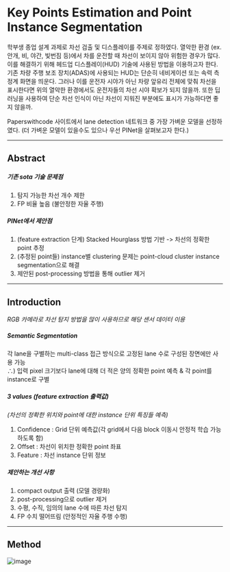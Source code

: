 # Key Points Estimation and Point Instance Segmentation

학부생 종업 설계 과제로 차선 검출 및 디스플레이를 주제로 정하였다. 열악한 환경 (ex.안개, 비, 야간, 빛번짐 등)에서 차를 운전할 때 차선이 보이지 않아 위험한 경우가 많다.
이를 해결하기 위해 헤드업 디스플레이(HUD) 기술에 사용된 방법을 이용하고자 한다.  
기존 차량 주행 보조 장치(ADAS)에 사용되는 HUD는 단순히 네비게이션 또는 속력 측정계 화면을 띄운다. 그러나 이를 운전자 시야가 아닌 차량 앞유리 전체에 맞춰 차선을 표시한다면 위의 열악한 환경에서도 
운전자들의 차선 시야 확보가 되지 않을까. 또한 딥러닝을 사용하여 단순 차선 인식이 아닌 차선이 지워진 부분에도 표시가 가능하다면 좋지 않을까.  
  
Paperswithcode 사이트에서 lane detection 네트워크 중 가장 가벼운 모델을 선정하였다. (더 가벼운 모델이 있을수도 있으나 우선 PINet을 살펴보고자 한다.)  

---
## Abstract  
##### 기존 sota 기술 문제점  
1. 탐지 가능한 차선 개수 제한
2. FP 비율 높음 (불안정한 자율 주행)
  
##### PINet에서 제안점  
1. (feature extraction 단계) Stacked Hourglass 방법 기반 -> 차선의 정확한 point 추정
2. (추정된 point들) instance별 clustering 문제는 point-cloud cluster instance segmentation으로 해결
3. 제안된 post-processing 방법을 통해 outlier 제거
---
## Introduction  
_RGB 카메라로 차선 탐지 방법을 많이 사용하므로 해당 센서 데이터 이용_  
  
##### Semantic Segmentation
각 lane을 구별하는 multi-class 접근 방식으로 고정된 lane 수로 구성된 장면에만 사용 가능  
∴) 입력 pixel 크기보다 lane에 대해 더 적은 양의 정확한 point 예측 & 각 point를 instance로 구별  

##### 3 values (feature extraction 출력값)  
_(차선의 정확한 위치와 point에 대한 instance 단위 특징들 예측)_  
  1. Confidence : Grid 단위 예측값(각 grid에서 다음 block 이동시 안정적 학습 가능하도록 함)
  2. Offset : 차선이 위치한 정확한 point 좌표
  3. Feature : 차선 instance 단위 정보

##### 제안하는 개선 사항  
  1. compact output 출력 (모델 경량화)
  2. post-processing으로 outlier 제거
  3. 수평, 수직, 임의의 lane 수에 따른 차선 탐지
  4. FP 수치 떨어뜨림 (안정적인 자율 주행 수행)  
---
## Method
![image](https://www.google.com/url?sa=i&url=https%3A%2F%2Fwww.semanticscholar.org%2Fpaper%2FKey-Points-Estimation-and-Point-Instance-Approach-Ko-Jun%2Fcd67bc3dcd818653566ac0982ab0cdd39fa6a54e&psig=AOvVaw0UwzjfKvM6Qrbkq_vIbhP6&ust=1617950730989000&source=images&cd=vfe&ved=0CAIQjRxqFwoTCIjZl6qG7u8CFQAAAAAdAAAAABAD "PINet network")
